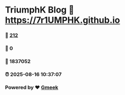 # TriumphK Blog :link: https://7r1UMPHK.github.io 
### :page_facing_up: [212](https://7r1UMPHK.github.io/tag.html) 
### :speech_balloon: 0 
### :hibiscus: 1837052 
### :alarm_clock: 2025-08-16 10:37:07 
### Powered by :heart: [Gmeek](https://github.com/Meekdai/Gmeek)
